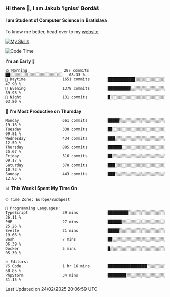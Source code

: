 ### Hi there 👋, I am Jakub 'igniss' Bordáš

#### I am Student of Computer Science in Bratislava
To know me better, head over to my [website](https://bordas.sk).

[![My Skills](https://skillicons.dev/icons?i=js,typescript,html,css,figma,svelte,vue,next,postgresql,nest,express,nodejs)](https://bordas.sk)


<!--START_SECTION:waka-->
![Code Time](http://img.shields.io/badge/Code%20Time-1%2C687%20hrs%2056%20mins-blue)

**I'm an Early 🐤** 

```text
🌞 Morning                287 commits         ██░░░░░░░░░░░░░░░░░░░░░░░   08.33 % 
🌆 Daytime                1651 commits        ████████████░░░░░░░░░░░░░   47.90 % 
🌃 Evening                1378 commits        ██████████░░░░░░░░░░░░░░░   39.98 % 
🌙 Night                  131 commits         █░░░░░░░░░░░░░░░░░░░░░░░░   03.80 % 
```
📅 **I'm Most Productive on Thursday** 

```text
Monday                   661 commits         █████░░░░░░░░░░░░░░░░░░░░   19.18 % 
Tuesday                  338 commits         ██░░░░░░░░░░░░░░░░░░░░░░░   09.81 % 
Wednesday                434 commits         ███░░░░░░░░░░░░░░░░░░░░░░   12.59 % 
Thursday                 885 commits         ██████░░░░░░░░░░░░░░░░░░░   25.67 % 
Friday                   316 commits         ██░░░░░░░░░░░░░░░░░░░░░░░   09.17 % 
Saturday                 370 commits         ███░░░░░░░░░░░░░░░░░░░░░░   10.73 % 
Sunday                   443 commits         ███░░░░░░░░░░░░░░░░░░░░░░   12.85 % 
```


📊 **This Week I Spent My Time On** 

```text
🕑︎ Time Zone: Europe/Budapest

💬 Programming Languages: 
TypeScript               39 mins             █████████░░░░░░░░░░░░░░░░   36.11 % 
PHP                      27 mins             ██████░░░░░░░░░░░░░░░░░░░   25.26 % 
Svelte                   21 mins             █████░░░░░░░░░░░░░░░░░░░░   19.66 % 
Bash                     7 mins              ██░░░░░░░░░░░░░░░░░░░░░░░   06.39 % 
Docker                   5 mins              █░░░░░░░░░░░░░░░░░░░░░░░░   05.30 % 

🔥 Editors: 
VS Code                  1 hr 16 mins        █████████████████░░░░░░░░   68.85 % 
PhpStorm                 34 mins             ████████░░░░░░░░░░░░░░░░░   31.15 % 
```


 Last Updated on 24/02/2025 20:06:59 UTC
<!--END_SECTION:waka-->
